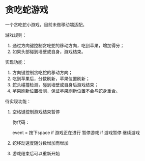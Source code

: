 # 贪吃蛇游戏

一个贪吃蛇小游戏，目前未做移动端适配。

游戏规则：

1. 通过方向键控制贪吃蛇的移动方向，吃到苹果，增加得分；
2. 如果头部碰到墙壁或自身，游戏结束。

实现功能：

1. 方向键控制贪吃蛇的移动方向；
2. 吃到苹果后，分数刷新，苹果位置刷新；
3. 蛇头碰撞检测，碰到墙壁或自身后游戏结束；
4. 苹果刷新位置检测，保证苹果刷新位置不会与蛇身重合。

待实现功能：

1. 空格键控制游戏结束暂停

    伪代码：

    event = 按下space
    if 游戏正在进行
        暂停游戏
    if 游戏暂停
        继续游戏

2. 蛇移动速度随分数增加而增加
3. 游戏结束后可以重新开始
